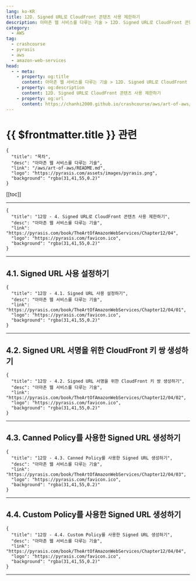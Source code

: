 ```yaml
---
lang: ko-KR
title: 12D. Signed URL로 CloudFront 콘텐츠 사용 제한하기
description: 아마존 웹 서비스를 다루는 기술 > 12D. Signed URL로 CloudFront 콘텐츠 사용 제한하기
category:
  - AWS
tag: 
  - crashcourse
  - pyrasis
  - aws 
  - amazon-web-services
head:
  - - meta:
    - property: og:title
      content: 아마존 웹 서비스를 다루는 기술 > 12D. Signed URL로 CloudFront 콘텐츠 사용 제한하기
    - property: og:description
      content: 12D. Signed URL로 CloudFront 콘텐츠 사용 제한하기
    - property: og:url
      content: https://chanhi2000.github.io/crashcourse/aws/art-of-aws/12D.html
---
```


# {{ $frontmatter.title }} 관련

```component VPCard
{
  "title": "목차",
  "desc": "아마존 웹 서비스를 다루는 기술",
  "link": "/aws/art-of-aws/README.md",
  "logo": "https://pyrasis.com/assets/images/pyrasis.png",
  "background": "rgba(31,41,55,0.2)"
}
```

[[toc]]

---

```component VPCard
{
  "title": "12장 - 4. Signed URL로 CloudFront 콘텐츠 사용 제한하기",
  "desc": "아마존 웹 서비스를 다루는 기술",
  "link": "https://pyrasis.com/book/TheArtOfAmazonWebServices/Chapter12/04",
  "logo": "https://pyrasis.com/favicon.ico",
  "background": "rgba(31,41,55,0.2)"
}
```

---

## 4.1. Signed URL 사용 설정하기

```component VPCard
{
  "title": "12장 - 4.1. Signed URL 사용 설정하기",
  "desc": "아마존 웹 서비스를 다루는 기술",
  "link": "https://pyrasis.com/book/TheArtOfAmazonWebServices/Chapter12/04/01",
  "logo": "https://pyrasis.com/favicon.ico",
  "background": "rgba(31,41,55,0.2)"
}
```

---

## 4.2. Signed URL 서명을 위한 CloudFront 키 쌍 생성하기

```component VPCard
{
  "title": "12장 - 4.2. Signed URL 서명을 위한 CloudFront 키 쌍 생성하기",
  "desc": "아마존 웹 서비스를 다루는 기술",
  "link": "https://pyrasis.com/book/TheArtOfAmazonWebServices/Chapter12/04/02",
  "logo": "https://pyrasis.com/favicon.ico",
  "background": "rgba(31,41,55,0.2)"
}
```

---

## 4.3. Canned Policy를 사용한 Signed URL 생성하기

```component VPCard
{
  "title": "12장 - 4.3. Canned Policy를 사용한 Signed URL 생성하기",
  "desc": "아마존 웹 서비스를 다루는 기술",
  "link": "https://pyrasis.com/book/TheArtOfAmazonWebServices/Chapter12/04/03",
  "logo": "https://pyrasis.com/favicon.ico",
  "background": "rgba(31,41,55,0.2)"
}
```

---

## 4.4. Custom Policy를 사용한 Signed URL 생성하기

```component VPCard
{
  "title": "12장 - 4.4. Custom Policy를 사용한 Signed URL 생성하기",
  "desc": "아마존 웹 서비스를 다루는 기술",
  "link": "https://pyrasis.com/book/TheArtOfAmazonWebServices/Chapter12/04/04",
  "logo": "https://pyrasis.com/favicon.ico",
  "background": "rgba(31,41,55,0.2)"
}
```

---

<TagLinks />